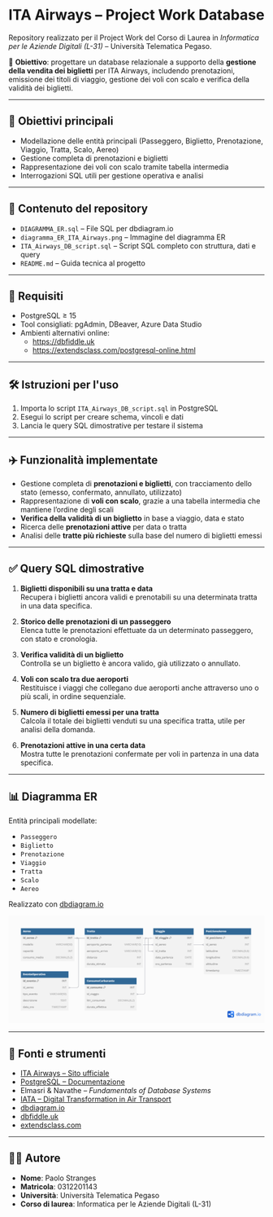 
# ITA Airways – Project Work Database

Repository realizzato per il Project Work del Corso di Laurea in *Informatica per le Aziende Digitali (L-31)* – Università Telematica Pegaso.

📌 **Obiettivo**: progettare un database relazionale a supporto della **gestione della vendita dei biglietti** per ITA Airways, includendo prenotazioni, emissione dei titoli di viaggio, gestione dei voli con scalo e verifica della validità dei biglietti.

---

## 🎯 Obiettivi principali

- Modellazione delle entità principali (Passeggero, Biglietto, Prenotazione, Viaggio, Tratta, Scalo, Aereo)  
- Gestione completa di prenotazioni e biglietti  
- Rappresentazione dei voli con scalo tramite tabella intermedia  
- Interrogazioni SQL utili per gestione operativa e analisi  

---

## 📂 Contenuto del repository

- `DIAGRAMMA_ER.sql` – File SQL per dbdiagram.io  
- `diagramma_ER_ITA_Airways.png` – Immagine del diagramma ER  
- `ITA_Airways_DB_script.sql` – Script SQL completo con struttura, dati e query  
- `README.md` – Guida tecnica al progetto

---

## 🧰 Requisiti

- PostgreSQL ≥ 15  
- Tool consigliati: pgAdmin, DBeaver, Azure Data Studio  
- Ambienti alternativi online:  
  - https://dbfiddle.uk  
  - https://extendsclass.com/postgresql-online.html

---

## 🛠️ Istruzioni per l'uso

1. Importa lo script `ITA_Airways_DB_script.sql` in PostgreSQL  
2. Esegui lo script per creare schema, vincoli e dati  
3. Lancia le query SQL dimostrative per testare il sistema

---

## ✈️ Funzionalità implementate

- Gestione completa di **prenotazioni e biglietti**, con tracciamento dello stato (emesso, confermato, annullato, utilizzato)  
- Rappresentazione di **voli con scalo**, grazie a una tabella intermedia che mantiene l’ordine degli scali  
- **Verifica della validità di un biglietto** in base a viaggio, data e stato  
- Ricerca delle **prenotazioni attive** per data o tratta  
- Analisi delle **tratte più richieste** sulla base del numero di biglietti emessi  

---

## ✅ Query SQL dimostrative

1. **Biglietti disponibili su una tratta e data**  
   Recupera i biglietti ancora validi e prenotabili su una determinata tratta in una data specifica.

2. **Storico delle prenotazioni di un passeggero**  
   Elenca tutte le prenotazioni effettuate da un determinato passeggero, con stato e cronologia.

3. **Verifica validità di un biglietto**  
   Controlla se un biglietto è ancora valido, già utilizzato o annullato.

4. **Voli con scalo tra due aeroporti**  
   Restituisce i viaggi che collegano due aeroporti anche attraverso uno o più scali, in ordine sequenziale.

5. **Numero di biglietti emessi per una tratta**  
   Calcola il totale dei biglietti venduti su una specifica tratta, utile per analisi della domanda.

6. **Prenotazioni attive in una certa data**  
   Mostra tutte le prenotazioni confermate per voli in partenza in una data specifica.

---

## 📊 Diagramma ER

Entità principali modellate:

- `Passeggero`  
- `Biglietto`  
- `Prenotazione`  
- `Viaggio`  
- `Tratta`  
- `Scalo`  
- `Aereo`  

Realizzato con [dbdiagram.io](https://dbdiagram.io)

<p align="center">
  <img src="diagramma_ER_ITA_Airways.png" alt="Diagramma ER" width="700"/>
</p>

---

## 📖 Fonti e strumenti

- [ITA Airways – Sito ufficiale](https://www.ita-airways.com)  
- [PostgreSQL – Documentazione](https://www.postgresql.org/docs)  
- Elmasri & Navathe – *Fundamentals of Database Systems*  
- [IATA – Digital Transformation in Air Transport](https://www.iata.org)  
- [dbdiagram.io](https://dbdiagram.io)  
- [dbfiddle.uk](https://dbfiddle.uk)  
- [extendsclass.com](https://extendsclass.com/postgresql-online.html)

---

## 👨‍💻 Autore

- **Nome**: Paolo Stranges  
- **Matricola**: 0312201143  
- **Università**: Università Telematica Pegaso  
- **Corso di laurea**: Informatica per le Aziende Digitali (L-31)
